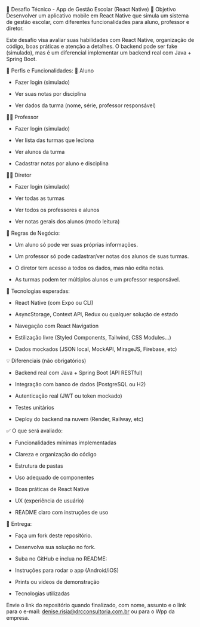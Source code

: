 📱 Desafio Técnico - App de Gestão Escolar (React Native)
🎯 Objetivo
Desenvolver um aplicativo mobile em React Native que simula um sistema de gestão escolar, com diferentes funcionalidades para aluno, professor e diretor.

Este desafio visa avaliar suas habilidades com React Native, organização de código, boas práticas e atenção a detalhes. O backend pode ser fake (simulado), mas é um diferencial implementar um backend real com Java + Spring Boot.

👥 Perfis e Funcionalidades:
👦 Aluno
 - Fazer login (simulado)

 - Ver suas notas por disciplina

 - Ver dados da turma (nome, série, professor responsável)

👨‍🏫 Professor
 - Fazer login (simulado)

 - Ver lista das turmas que leciona

 - Ver alunos da turma

 - Cadastrar notas por aluno e disciplina

👨‍💼 Diretor
 - Fazer login (simulado)

 - Ver todas as turmas

 - Ver todos os professores e alunos

 - Ver notas gerais dos alunos (modo leitura)

🧾 Regras de Negócio: 
- Um aluno só pode ver suas próprias informações.

- Um professor só pode cadastrar/ver notas dos alunos de suas turmas.

- O diretor tem acesso a todos os dados, mas não edita notas.

- As turmas podem ter múltiplos alunos e um professor responsável.

🧰 Tecnologias esperadas:
- React Native (com Expo ou CLI)

- AsyncStorage, Context API, Redux ou qualquer solução de estado

- Navegação com React Navigation

- Estilização livre (Styled Components, Tailwind, CSS Modules...)

- Dados mockados (JSON local, MockAPI, MirageJS, Firebase, etc)

💡 Diferenciais (não obrigatórios)
- Backend real com Java + Spring Boot (API RESTful)

- Integração com banco de dados (PostgreSQL ou H2)

- Autenticação real (JWT ou token mockado)

- Testes unitários

- Deploy do backend na nuvem (Render, Railway, etc)

✅ O que será avaliado:
- Funcionalidades mínimas implementadas

- Clareza e organização do código

- Estrutura de pastas

- Uso adequado de componentes

- Boas práticas de React Native

- UX (experiência de usuário)

- README claro com instruções de uso

📌 Entrega:
- Faça um fork deste repositório.

- Desenvolva sua solução no fork.

- Suba no GitHub e inclua no README:

- Instruções para rodar o app (Android/iOS)

- Prints ou vídeos de demonstração

- Tecnologias utilizadas

Envie o link do repositório quando finalizado, com nome, assunto e o link para o e-mail: denise.risia@drcconsultoria.com.br ou para o Wpp da empresa.
